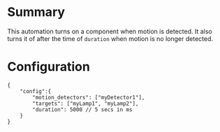 # Summary 
This automation turns on a component when motion is detected. It also turns it of after the time of `duration` when motion is no longer detected.

# Configuration
```json5
{
    "config":{
        "motion_detectors": ["myDetector1"],
        "targets": ["myLamp1", "myLamp2"],
        "duration": 5000 // 5 secs in ms
    }
}
```